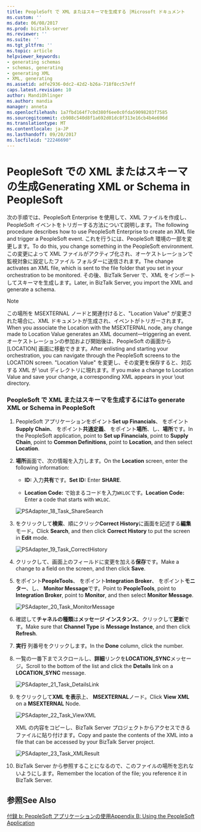```yaml
---
title: PeopleSoft で XML またはスキーマを生成する |Microsoft ドキュメント
ms.custom: ''
ms.date: 06/08/2017
ms.prod: biztalk-server
ms.reviewer: ''
ms.suite: ''
ms.tgt_pltfrm: ''
ms.topic: article
helpviewer_keywords:
- generating schemas
- schemas, generating
- generating XML
- XML, generating
ms.assetid: adfe2936-0dc2-42d2-b26a-718f8cc57eff
caps.latest.revision: 10
author: MandiOhlinger
ms.author: mandia
manager: anneta
ms.openlocfilehash: 1a7fbd164f7c0d380f6ee0c0fda59098203f7585
ms.sourcegitcommit: cb908c540d8f1a692d01dc8f313e16cb4b4e696d
ms.translationtype: MT
ms.contentlocale: ja-JP
ms.lasthandoff: 09/20/2017
ms.locfileid: "22246690"
---
```

# <a name="generating-xml-or-schema-in-peoplesoft"></a><span data-ttu-id="17ada-102">PeopleSoft での XML またはスキーマの生成</span><span class="sxs-lookup"><span data-stu-id="17ada-102">Generating XML or Schema in PeopleSoft</span></span>
<span data-ttu-id="17ada-103">次の手順では、PeopleSoft Enterprise を使用して、XML ファイルを作成し、PeopleSoft イベントをトリガーする方法について説明します。</span><span class="sxs-lookup"><span data-stu-id="17ada-103">The following procedure describes how to use PeopleSoft Enterprise to create an XML file and trigger a PeopleSoft event.</span></span> <span data-ttu-id="17ada-104">これを行うには、PeopleSoft 環境の一部を変更します。</span><span class="sxs-lookup"><span data-stu-id="17ada-104">To do this, you change something in the PeopleSoft environment.</span></span> <span data-ttu-id="17ada-105">この変更によって XML ファイルがアクティブ化され、オーケストレーションで監視対象に設定したファイル フォルダーに送信されます。</span><span class="sxs-lookup"><span data-stu-id="17ada-105">The change activates an XML file, which is sent to the file folder that you set in your orchestration to be monitored.</span></span> <span data-ttu-id="17ada-106">その後、BizTalk Server で、XML をインポートしてスキーマを生成します。</span><span class="sxs-lookup"><span data-stu-id="17ada-106">Later, in BizTalk Server, you import the XML and generate a schema.</span></span>  
  
> [!NOTE]
>  <span data-ttu-id="17ada-107">この場所を MSEXTERNAL ノードと関連付けると、"Location Value" が変更された場合に、XML ドキュメントが生成され、イベントがトリガーされます。</span><span class="sxs-lookup"><span data-stu-id="17ada-107">When you associate the Location with the MSEXTERNAL node, any change made to Location Value generates an XML document—triggering an event.</span></span> <span data-ttu-id="17ada-108">オーケストレーションの参加および開始後は、PeopleSoft の画面から [LOCATION] 画面に移動できます。</span><span class="sxs-lookup"><span data-stu-id="17ada-108">After enlisting and starting your orchestration, you can navigate through the PeopleSoft screens to the LOCATION screen.</span></span> <span data-ttu-id="17ada-109">"Location Value" を変更し、その変更を保存すると、対応する XML が \out ディレクトリに現れます。</span><span class="sxs-lookup"><span data-stu-id="17ada-109">If you make a change to Location Value and save your change, a corresponding XML appears in your \out directory.</span></span>  
  
### <a name="to-generate-xml-or-schema-in-peoplesoft"></a><span data-ttu-id="17ada-110">PeopleSoft で XML またはスキーマを生成するには</span><span class="sxs-lookup"><span data-stu-id="17ada-110">To generate XML or Schema in PeopleSoft</span></span>  
  
1.  <span data-ttu-id="17ada-111">PeopleSoft アプリケーションをポイント**Set up Financials**、 をポイント**Supply Chain**、 をポイント**共通定義**、 をポイント**場所**、し、**場所**です。</span><span class="sxs-lookup"><span data-stu-id="17ada-111">In the PeopleSoft application, point to **Set up Financials**, point to **Supply Chain**, point to **Common Definitions**, point to **Location**, and then select **Location**.</span></span>  
  
2.  <span data-ttu-id="17ada-112">**場所**画面で、次の情報を入力します。</span><span class="sxs-lookup"><span data-stu-id="17ada-112">On the **Location** screen, enter the following information:</span></span>  
  
    -   <span data-ttu-id="17ada-113">**ID:** 入力**共有**です。</span><span class="sxs-lookup"><span data-stu-id="17ada-113">**Set ID:** Enter **SHARE**.</span></span>  
  
    -   <span data-ttu-id="17ada-114">**Location Code:** で始まるコードを入力`WKLOC`です。</span><span class="sxs-lookup"><span data-stu-id="17ada-114">**Location Code:** Enter a code that starts with `WKLOC`.</span></span>  
  
     ![](../core/media/psadapter-18-task-sharesearch.gif "PSAdapter_18_Task_ShareSearch")  
  
3.  <span data-ttu-id="17ada-115">をクリックして**検索**、順にクリック**Correct History**に画面を記述する**編集**モード。</span><span class="sxs-lookup"><span data-stu-id="17ada-115">Click **Search**, and then click **Correct History** to put the screen in **Edit** mode.</span></span>  
  
     ![](../core/media/psadapter-19-task-correcthistory.gif "PSAdapter_19_Task_CorrectHistory")  
  
4.  <span data-ttu-id="17ada-116">クリックして、画面上のフィールドに変更を加える**保存**です。</span><span class="sxs-lookup"><span data-stu-id="17ada-116">Make a change to a field on the screen, and then click **Save**.</span></span>  
  
5.  <span data-ttu-id="17ada-117">をポイント**PeopleTools**、 をポイント**Integration Broker**、 をポイント**モニター**、し、 **Monitor Message**です。</span><span class="sxs-lookup"><span data-stu-id="17ada-117">Point to **PeopleTools**, point to **Integration Broker**, point to **Monitor**, and then select **Monitor Message**.</span></span>  
  
     ![](../core/media/psadapter-20-task-monitormessage.gif "PSAdapter_20_Task_MonitorMessage")  
  
6.  <span data-ttu-id="17ada-118">確認して**チャネルの種類**は**メッセージ インスタンス**、クリックして**更新**です。</span><span class="sxs-lookup"><span data-stu-id="17ada-118">Make sure that **Channel Type** is **Message Instance**, and then click **Refresh**.</span></span>  
  
7.  <span data-ttu-id="17ada-119">**実行** 列番号をクリックします。</span><span class="sxs-lookup"><span data-stu-id="17ada-119">In the **Done** column, click the number.</span></span>  
  
8.  <span data-ttu-id="17ada-120">一覧の一番下までスクロールし、**詳細**リンクを**LOCATION_SYNC**メッセージ。</span><span class="sxs-lookup"><span data-stu-id="17ada-120">Scroll to the bottom of the list and click the **Details** link on a **LOCATION_SYNC** message.</span></span>  
  
     ![](../core/media/psadapter-21-task-detailslink.gif "PSAdapter_21_Task_DetailsLink")  
  
9. <span data-ttu-id="17ada-121">をクリックして**XML を表示**上、 **MSEXTERNAL**ノード。</span><span class="sxs-lookup"><span data-stu-id="17ada-121">Click **View XML** on a **MSEXTERNAL** Node.</span></span>  
  
     ![](../core/media/psadapter-22-task-viewxml.gif "PSAdapter_22_Task_ViewXML")  
  
     <span data-ttu-id="17ada-122">XML の内容をコピーし、BizTalk Server プロジェクトからアクセスできるファイルに貼り付けます。</span><span class="sxs-lookup"><span data-stu-id="17ada-122">Copy and paste the contents of the XML into a file that can be accessed by your BizTalk Server project.</span></span>  
  
     ![](../core/media/psadapter-23-task-xmlresult.gif "PSAdapter_23_Task_XMLResult")  
  
10. <span data-ttu-id="17ada-123">BizTalk Server から参照することになるので、このファイルの場所を忘れないようにします。</span><span class="sxs-lookup"><span data-stu-id="17ada-123">Remember the location of the file;  you reference it in BizTalk Server.</span></span>  
  
## <a name="see-also"></a><span data-ttu-id="17ada-124">参照</span><span class="sxs-lookup"><span data-stu-id="17ada-124">See Also</span></span>  
 [<span data-ttu-id="17ada-125">付録 b: PeopleSoft アプリケーションの使用</span><span class="sxs-lookup"><span data-stu-id="17ada-125">Appendix B: Using the PeopleSoft Application</span></span>](../core/appendix-b-using-the-peoplesoft-application.md)